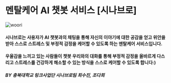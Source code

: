# 멘탈케어 AI 챗봇 서비스 [시나브로]
![woori](https://user-images.githubusercontent.com/74031552/149659980-9633cc50-d516-4359-aa05-7f34967de1b6.jpg)
#### 시나브로는 사용자가 AI 챗봇과의 채팅을 통해 자신의 이야기에 대한 공감을 얻고 위안을 받아 스스로 스트레스 및 부정적 감정을 케어할 수 있도록 하는 멘탈케어 서비스입니다.
#### 우울감을 느끼고 있는 사람들이 챗봇 우리와의 대화를 통해 부정적 감정을 올바르게 다스리고 스트레스를 건강하게 해소할 수 있는 방식을 스스로 케어할 수 있도록 합니다:)


##### BY 충북대학교 링크사업단 시나브로팀 최수진, 조다희

